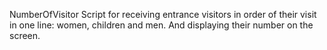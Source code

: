 NumberOfVisitor
Script for receiving entrance visitors in order of their visit in one line: women, children and men. And displaying their number on the screen.
